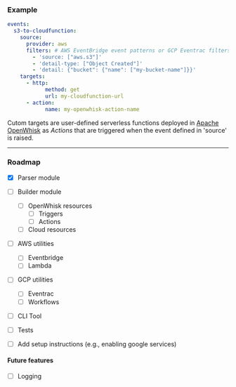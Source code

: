 
### Example
```yaml
events:    
  s3-to-cloudfunction:
    source:
      provider: aws
      filters: # AWS EventBridge event patterns or GCP Eventrac filters.
        - 'source: ["aws.s3"]'
        - 'detail-type: ["Object Created"]'
        - 'detail: {"bucket": {"name": ["my-bucket-name"]}}'
    targets:
      - http:
            method: get
            url: my-cloudfunction-url
      - action:
            name: my-openwhisk-action-name
```
Cutom targets are user-defined serverless functions deployed in [Apache OpenWhisk](https://openwhisk.apache.org/) as *Actions* that are triggered when the event defined in 'source' is raised.

-----

### Roadmap
- [X] Parser module
- [ ] Builder module
    - [ ] OpenWhisk resources
        - [ ] Triggers
        - [ ] Actions
    - [ ] Cloud resources
- [ ] AWS utilities
    - [ ] Eventbridge
    - [ ] Lambda
- [ ] GCP utilities
    - [ ] Eventrac
    - [ ] Workflows
- [ ] CLI Tool
- [ ] Tests
- [ ] Add setup instructions (e.g., enabling google services)


#### Future features
- [ ] Logging